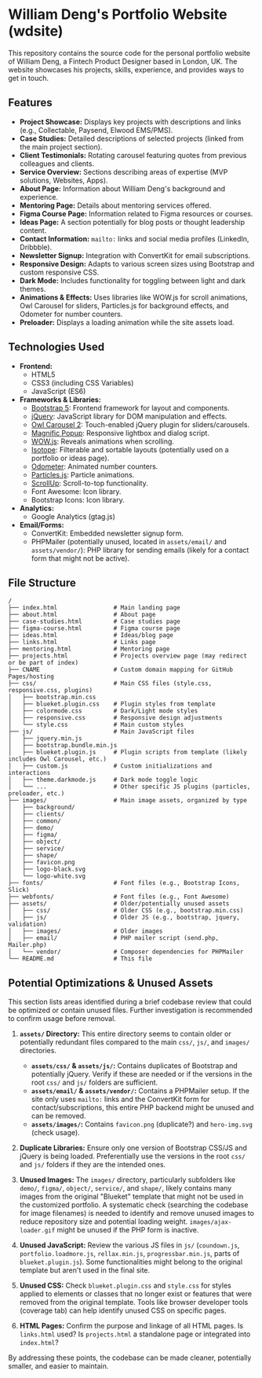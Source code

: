 # William Deng's Portfolio Website (wdsite)

This repository contains the source code for the personal portfolio website of William Deng, a Fintech Product Designer based in London, UK. The website showcases his projects, skills, experience, and provides ways to get in touch.

## Features

*   **Project Showcase:** Displays key projects with descriptions and links (e.g., Collectable, Paysend, Elwood EMS/PMS).
*   **Case Studies:** Detailed descriptions of selected projects (linked from the main project section).
*   **Client Testimonials:** Rotating carousel featuring quotes from previous colleagues and clients.
*   **Service Overview:** Sections describing areas of expertise (MVP solutions, Websites, Apps).
*   **About Page:** Information about William Deng's background and experience.
*   **Mentoring Page:** Details about mentoring services offered.
*   **Figma Course Page:** Information related to Figma resources or courses.
*   **Ideas Page:** A section potentially for blog posts or thought leadership content.
*   **Contact Information:** `mailto:` links and social media profiles (LinkedIn, Dribbble).
*   **Newsletter Signup:** Integration with ConvertKit for email subscriptions.
*   **Responsive Design:** Adapts to various screen sizes using Bootstrap and custom responsive CSS.
*   **Dark Mode:** Includes functionality for toggling between light and dark themes.
*   **Animations & Effects:** Uses libraries like WOW.js for scroll animations, Owl Carousel for sliders, Particles.js for background effects, and Odometer for number counters.
*   **Preloader:** Displays a loading animation while the site assets load.

## Technologies Used

*   **Frontend:**
    *   HTML5
    *   CSS3 (including CSS Variables)
    *   JavaScript (ES6)
*   **Frameworks & Libraries:**
    *   [Bootstrap 5](https://getbootstrap.com/): Frontend framework for layout and components.
    *   [jQuery](https://jquery.com/): JavaScript library for DOM manipulation and effects.
    *   [Owl Carousel 2](https://owlcarousel2.github.io/OwlCarousel2/): Touch-enabled jQuery plugin for sliders/carousels.
    *   [Magnific Popup](https://dimsemenov.com/plugins/magnific-popup/): Responsive lightbox and dialog script.
    *   [WOW.js](https://wowjs.uk/): Reveals animations when scrolling.
    *   [Isotope](https://isotope.metafizzy.co/): Filterable and sortable layouts (potentially used on a portfolio or ideas page).
    *   [Odometer](http://github.hubspot.com/odometer/docs/welcome/): Animated number counters.
    *   [Particles.js](https://vincentgarreau.com/particles.js/): Particle animations.
    *   [ScrollUp](https://markgoodyear.com/labs/scrollup/): Scroll-to-top functionality.
    *   Font Awesome: Icon library.
    *   Bootstrap Icons: Icon library.
*   **Analytics:**
    *   Google Analytics (gtag.js)
*   **Email/Forms:**
    *   ConvertKit: Embedded newsletter signup form.
    *   PHPMailer (potentially unused, located in `assets/email/` and `assets/vendor/`): PHP library for sending emails (likely for a contact form that might not be active).

## File Structure

```
/
├── index.html                # Main landing page
├── about.html                # About page
├── case-studies.html         # Case studies page
├── figma-course.html         # Figma course page
├── ideas.html                # Ideas/blog page
├── links.html                # Links page
├── mentoring.html            # Mentoring page
├── projects.html             # Projects overview page (may redirect or be part of index)
├── CNAME                     # Custom domain mapping for GitHub Pages/hosting
├── css/                      # Main CSS files (style.css, responsive.css, plugins)
│   ├── bootstrap.min.css
│   ├── blueket.plugin.css    # Plugin styles from template
│   ├── colormode.css         # Dark/Light mode styles
│   ├── responsive.css        # Responsive design adjustments
│   └── style.css             # Main custom styles
├── js/                       # Main JavaScript files
│   ├── jquery.min.js
│   ├── bootstrap.bundle.min.js
│   ├── blueket.plugin.js     # Plugin scripts from template (likely includes Owl Carousel, etc.)
│   ├── custom.js             # Custom initializations and interactions
│   ├── theme.darkmode.js     # Dark mode toggle logic
│   └── ...                   # Other specific JS plugins (particles, preloader, etc.)
├── images/                   # Main image assets, organized by type
│   ├── background/
│   ├── clients/
│   ├── common/
│   ├── demo/
│   ├── figma/
│   ├── object/
│   ├── service/
│   ├── shape/
│   ├── favicon.png
│   ├── logo-black.svg
│   └── logo-white.svg
├── fonts/                    # Font files (e.g., Bootstrap Icons, Slick)
├── webfonts/                 # Font files (e.g., Font Awesome)
├── assets/                   # Older/potentially unused assets
│   ├── css/                  # Older CSS (e.g., bootstrap.min.css)
│   ├── js/                   # Older JS (e.g., bootstrap, jquery, validation)
│   ├── images/               # Older images
│   ├── email/                # PHP mailer script (send.php, Mailer.php)
│   └── vendor/               # Composer dependencies for PHPMailer
└── README.md                 # This file
```

## Potential Optimizations & Unused Assets

This section lists areas identified during a brief codebase review that could be optimized or contain unused files. Further investigation is recommended to confirm usage before removal.

1.  **`assets/` Directory:** This entire directory seems to contain older or potentially redundant files compared to the main `css/`, `js/`, and `images/` directories.
    *   **`assets/css/` & `assets/js/`:** Contains duplicates of Bootstrap and potentially jQuery. Verify if these are needed or if the versions in the root `css/` and `js/` folders are sufficient.
    *   **`assets/email/` & `assets/vendor/`:** Contains a PHPMailer setup. If the site only uses `mailto:` links and the ConvertKit form for contact/subscriptions, this entire PHP backend might be unused and can be removed.
    *   **`assets/images/`:** Contains `favicon.png` (duplicate?) and `hero-img.svg` (check usage).
2.  **Duplicate Libraries:** Ensure only one version of Bootstrap CSS/JS and jQuery is being loaded. Preferentially use the versions in the root `css/` and `js/` folders if they are the intended ones.
3.  **Unused Images:** The `images/` directory, particularly subfolders like `demo/`, `figma/`, `object/`, `service/`, and `shape/`, likely contains many images from the original "Blueket" template that might not be used in the customized portfolio. A systematic check (searching the codebase for image filenames) is needed to identify and remove unused images to reduce repository size and potential loading weight. `images/ajax-loader.gif` might be unused if the PHP form is inactive.
4.  **Unused JavaScript:** Review the various JS files in `js/` (`coundown.js`, `portfolio.loadmore.js`, `rellax.min.js`, `progressbar.min.js`, parts of `blueket.plugin.js`). Some functionalities might belong to the original template but aren't used in the final site.
5.  **Unused CSS:** Check `blueket.plugin.css` and `style.css` for styles applied to elements or classes that no longer exist or features that were removed from the original template. Tools like browser developer tools (coverage tab) can help identify unused CSS on specific pages.

7.  **HTML Pages:** Confirm the purpose and linkage of all HTML pages. Is `links.html` used? Is `projects.html` a standalone page or integrated into `index.html`?

By addressing these points, the codebase can be made cleaner, potentially smaller, and easier to maintain.
